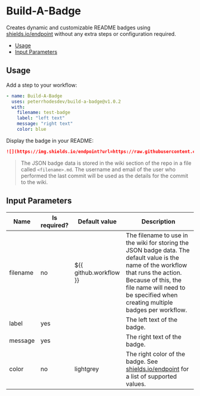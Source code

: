# Build-A-Badge

Creates dynamic and customizable README badges using [shields.io/endpoint](https://shields.io/endpoint) without any extra steps or configuration required.

- [Usage](#usage)
- [Input Parameters](#input-parameters)

## Usage

Add a step to your workflow:

```yml
- name: Build-A-Badge
  uses: peterrhodesdev/build-a-badge@v1.0.2
  with:
    filename: test-badge
    label: "left text"
    message: "right text"
    color: blue
```

Display the badge in your README:

```markdown
![](https://img.shields.io/endpoint?url=https://raw.githubusercontent.com/wiki/<owner>/<repo>/test-badge.md)
```

> The JSON badge data is stored in the wiki section of the repo in a file called `<filename>.md`. The username and email of the user who performed the last commit will be used as the details for the commit to the wiki.

## Input Parameters

| Name | Is required? | Default value | Description |
| --- | --- | --- | --- |
| filename | no | ${{ github.workflow }} | The filename to use in the wiki for storing the JSON badge data. The default value is the name of the workflow that runs the action. Because of this, the file name will need to be specified when creating multiple badges per workflow. |
| label | yes | | The left text of the badge. |
| message | yes | | The right text of the badge. |
| color | no | lightgrey | The right color of the badge. See [shields.io/endpoint](https://shields.io/endpoint) for a list of supported values. |


